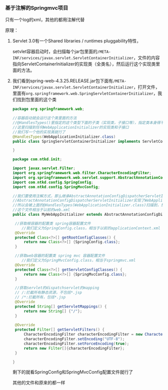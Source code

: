### 基于注解的Springmvc项目

只有一个log的xml，其他的都用注解代替

原理：

1. Servlet 3.0有一个Shared libraries / runtimes pluggability特性，

   setvlet容器启动时，会扫描每个jar包里面的`/META-INF/services/javax.servlet.ServletContainerInitializer`，文件的内容指向ServletContainerInitializer的实现类（全类名），然后运行这个实现类里面的方法。

2. 我们看到spring-web-4.3.25.RELEASE.jar包下面有`/META-INF/services/javax.servlet.ServletContainerInitializer`，打开文件，里面有`org.springframework.web.SpringServletContainerInitializer`，我们找到包里面的这个类

   ```java
   package org.springframework.web;
   
   //容器启动就会运行这个类里面的方法
   //@HandlesTypes()里指定的这个类型下面的子类（实现类，子接口等），指定类本身得不到
   //这里扫描到任何WebApplicationInitializer的实现类和子接口
   //我们写一个他的实现类就行了
   @HandlesTypes(WebApplicationInitializer.class)
   public class SpringServletContainerInitializer implements ServletContainerInitializer {
   
   }
   ```

   ```java
   package com.ntkd.init;
   
   import javax.servlet.Filter;
   import org.springframework.web.filter.CharacterEncodingFilter;
   import org.springframework.web.servlet.support.AbstractAnnotationConfigDispatcherServletInitializer;
   import com.ntkd.config.SpringConfig;
   import com.ntkd.config.SpringMvcConfig;
   
   //我们要使用注解方式，那么继承AbstractAnnotationConfigDispatcherServletInitializer类
   //AbstractAnnotationConfigDispatcherServletInitializer实现了WebApplicationInitializer
   //所以会被上面的@HandlesTypes(WebApplicationInitializer.class)扫描到，然后容器启动时加载
   //这个文件相当于以前的web.xml
   public class MyWebAppInitializer extends AbstractAnnotationConfigDispatcherServletInitializer{
   
   	//获取根容器的配置类 spring容器配置文件
       //我们定义为SpringConfig.class，相当于以前的applicationContext.xml
   	@Override
   	protected Class<?>[] getRootConfigClasses() {
   		return new Class<?>[] {SpringConfig.class};
   	}
   
   	//获取web容器的配置类 spring mvc 容器配置文件
       //我们定义为SpringMvcConfig.class，相当于springmvc.xml
   	@Override
   	protected Class<?>[] getServletConfigClasses() {
   		return new Class<?>[] {SpringMvcConfig.class};
   	}
   
   	//获取servlet的dispatchservlet的mapping
   	// /:拦截所有静态资源，不包括*.jsp
   	// /*:拦截所有，包括*.jsp
   	@Override
   	protected String[] getServletMappings() {
   		return new String[] {"/"};
   	}
   	
   	@Override
   	protected Filter[] getServletFilters() {
   		CharacterEncodingFilter characterEncodingFilter = new CharacterEncodingFilter();
   		characterEncodingFilter.setEncoding("UTF-8");
   		characterEncodingFilter.setForceEncoding(true);
   		return new Filter[]{characterEncodingFilter};
   	}
   
   }
   
   ```

   剩下的就看SpringConfig和SpringMvcConfig配置文件就行了

   其他的文件和原来的都一样

   

